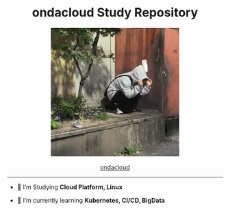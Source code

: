 <div align="center">

# ondacloud Study Repository

<img src="https://github.com/Daliy-Cloud/.github/blob/main/profile/assets/Profile.jpg" alt="ondacloud" style="width: 300px; height: 300px;" />

[ondacloud](https://github.com/ondacloud)

</div>


---
- 📖 I’m Studying **Cloud Platform, Linux**

- 🌱 I’m currently learning **Kubernetes, CI/CD, BigData**
